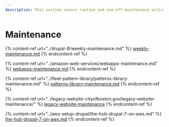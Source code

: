 ```yaml
---
description: This section covers routine and one-off maintenance activities
---
```


# Maintenance

{% content-ref url="../drupal-8/weekly-maintenance.md" %}
[weekly-maintenance.md](../drupal-8/weekly-maintenance.md)
{% endcontent-ref %}

{% content-ref url="../amazon-web-services/webapps-maintenance.md" %}
[webapps-maintenance.md](../amazon-web-services/webapps-maintenance.md)
{% endcontent-ref %}

{% content-ref url="../fleet-pattern-library/patterns-library-maintenance.md" %}
[patterns-library-maintenance.md](../fleet-pattern-library/patterns-library-maintenance.md)
{% endcontent-ref %}

{% content-ref url="../legacy-website-cityofboston.gov/legacy-website-maintenance/" %}
[legacy-website-maintenance](../legacy-website-cityofboston.gov/legacy-website-maintenance/)
{% endcontent-ref %}

{% content-ref url="../aws-setup-drupal/the-hub-drupal-7-on-aws.md" %}
[the-hub-drupal-7-on-aws.md](../aws-setup-drupal/the-hub-drupal-7-on-aws.md)
{% endcontent-ref %}
